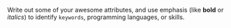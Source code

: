 Write out some of your awesome attributes, and use emphasis (like **bold** or _italics_) to identify `keywords`, programming languages, or skills. 
